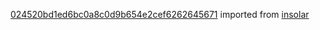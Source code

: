 [024520bd1ed6bc0a8c0d9b654e2cef6262645671](https://github.com/insolar/insolar/commit/024520bd1ed6bc0a8c0d9b654e2cef6262645671) imported from [insolar](https://github.com/insolar/insolar)
